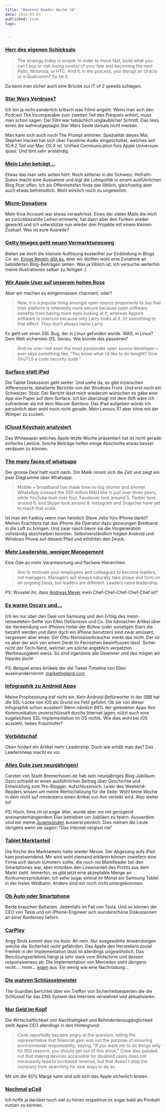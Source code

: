 ```yaml
---
title: "Weekend Reader Woche 10"
date: 2014-03-07
published: true
tags: 


---
```



### [Herr des eigenen Schicksals](http://www.fastcompany.com/3025636/technovore/masters-of-their-own-destiny)

>The strategy today is simple: In order to move fast, build what you can’t buy or risk losing control of your fate and becoming the next Palm, Motorola, or HTC. And if, in the process, you disrupt an Oracle or a Qualcomm? So be it.

Da kann man sicher auch eine Brücke zur  IT of 2 speeds  schlagen. 

### [Star Wars Verdruss?](http://5by5.tv/incomparable/183)

Ich bin ja nicht sonderlich kritisch was Filme angeht. Wenn man sich den Podcast  The Incomparable  zum zweiten Teil des Prequels anhört, muss man schon sagen: Der Film war tatsächlich unglaublicher Schrott. Das liess einen die wehmutgeplagte Star Wars Seele damals nicht merken. 

Man kann sich auch noch  The Prompt  anhören. Spezialität dieses Mal, Stephen Hacket hat sich über Facetime Audio eingeschaltet, welches seit 10.9.2 Teil von Mac OS X ist. Unified Communication fürs Apple Universum quasi. Und tönt sehr anständig. 

### [Mein Lohn beträgt...](http://thedigitalbrothers.ch/transparenz-nachhaltigkeit-default-wir-reden-%C3%BCber-unser-geld)

Etwas das man sehr selten hört. Noch seltener in der Schweiz. Hofrath-Suess macht eine Ausnahme und legt die Lohnpolitik in einem ausführlichen Blog Post offen. Ich als Offenheitsfan finde das löblich, gleichzeitig aber auch etwas befremdlich. Wohl wirklich noch zu ungewohnt. 

### [Micro-Donations](http://www.kiva.org/)

Mein Kiva Account war etwas verwahrlost. Eines der vielen Mails die mich an zurückbezahlte Leihen erinnerte, hat dann aber den Funken wieder geweckt und ich unterstütze nun wieder drei Projekte mit einem kleinen Zustupf. Was ist eure Ausrede?

### [Getty Images geht neuen Vermarktunesweg](http://t3n.de/news/getty-images-kostenlos-nutzen-532646/)

Bieten sie doch die kleinste Auflösung kostenfrei zur Einbindung in Blogs Co. an. [Einige Regeln gibt es](http://www.gettyimages.de/Corporate/Terms.aspx), aber wir dürften wohl eine Zunahme an bebilderten Blog-Beiträgen sehen. Was ja löblich ist. Ich versuche weiterhin meine Illustrationen selber zu fertigen :)

### [Wir Apple User auf unserem hohen Ross](http://verynicewebsite.net/2014/03/pie-eyed-platform-enthusiasts/)

Aber wir machen es einigermassen charmant, oder?

>Now, it is a popular thing amongst open source proponents to say that their platform is inherently more secure because open software benefits from having more eyes looking at it, whereas Apple’s software is insecure because only Larry looks at it. Or something to that effect. They don’t always name Larry.

Es geht um einen SSL Bug, der in Linux gefunden wurde. WAS, in Linux? Dem Welt sichersten OS. Genau. Wie konnte das passieren?

>And no one—not even the most passionate open source developer—ever says something like, “You know what I’d like to do tonight? Give GnuTLS a code security audit.”

### [Surface statt iPad](http://ignorethecode.net/blog/2014/03/02/windows_8_surface/)

Die Tablet Diskussion geht weiter. Und siehe da, es gibt inzwischen differenzierte, detailierte Berichte von der Windows Front. Und erst noch ein Schweizer. Stolz. Der Bericht lässt mich wiederum wünschen es gäbe eine App wie Paper auf dem Surface. Ich bin überzeugt mit dem Stift wäre ich zufriedener als mit dem Wacom Bamboo. Das iPad aufgeben würde ich persönlich aber wohl noch nicht gerade. Mein Lenovo X1 aber ohne mit der Wimper zu zucken. 

### [iCloud Keychain analysiert](http://daringfireball.net/linked/2014/03/03/mogull-icloud-keychain)

Das Whitepaper welches Apple letzte Woche präsentiert hat ist nicht gerade einfache Lektüre. Solche Beiträge helfen einige Abschnitte etwas besser verdauen zu können. 

### [The many faces of whatsapp](http://om.co/2014/03/03/whatsapp-vs-facebook/)

Der grosse Deal hallt noch nach. Om Malik nimmt sich die Zeit und zeigt ein paar Diagramme über Whatsapp. 

>Mobile + broadband has made time-to-big shorter and shorter. WhatsApp crossed the 200 million MAU line in just over three years, while YouTube took over four, Facebook took around 5, Twitter took around 6, and Skype took around 8. Instagram and Snapchat have yet to reach that scale.

Ist man ein Fanboy wenn man heimlich Steve Jobs fürs iPhone dankt? Meines Erachtens hat das iPhone die Operator dazu gezwungen Breitband in die Luft zu bringen. Und zwar rasch bevor sie die Vorgeneration vollständig abschreiben konnten. Selbstverständlich folgten Android und Windows Phone auf diesem Pfad und erhöhten den Druck. 

### [Mehr Leadership, weniger Management](https://medium.com/on-management/d24c61b58b9f)

Eine Ode an mehr Verantwortung und flachere Hierarchien. 

>Aim to motivate your employees and colleagues to become leaders, not managers. Managers will always naturally take shape and form on an ongoing basis, but leaders are different. Leaders need leadership.

PS: Wusstet ihr, dass [Andreas Meyer](https://twitter.com/andreasmeyer) mein Chef-Chef-Chef-Chef-Chef ist?

### [Es waren Oscars und...](http://online.wsj.com/news/articles/SB10001424052702304585004579417533278962674)

Ich les nur über den Deal von Samsung und den Erfolg des meist-retweeteten-Selfie von Ellen DeGeneres und Co. Die hämischen Artikel über die Verwendung von iPhones hinter der Bühne (oder sonstigen Stars die bezahlt werden und dann doch ein iPhone benutzen) sind zwar amüsant, vergessen aber eines: Der Otto-Normalverbraucher merkt das nicht. Der ist es aber der sich von einem Gerät im Fernsehen beeinflussen lässt. Sicher nicht der Tech-Nerd, welcher um solche angeblich verpatzten Werbeausgaben weiss. So sind irgendwie alle Gewinner und das mögen wir Hippies doch!

PS: Beispiel eines Artikels der die Tweet-Timeline von Ellen auseinandernimmt: [marketingland.com](http://marketingland.com/ellen-oscars-samsung-iphone-75651)

### [Infographik zu Android Apps](http://www.aisec.fraunhofer.de/content/dam/aisec/Dokumente/Publikationen/Sonstige/App-Ray_10000Apps.pdf)

Meine Prophezeiung traf nicht ein. Kein Android-Befürworter in der SBB hat die SSL-Lücke von iOS als Grund ins Feld geführt. Ob sie von dieser Infographik schon wussten? Wenn nämlich 69% der getesteten Apps ihre Kommunikation unverschlüsselt durchs Internet jagen, nützt auch eine kugelsichere SSL-Implementation im OS nichts. Wie dies wohl bei iOS aussieht, liebes Fraunhofer?

### [Vorbildschaf](http://www.itagileshop.de/inspirieren/leadersheep-poster/)

Oben fordert ein Artikel mehr Leadership. Doch wie erhält man das? Das Leadersheep macht es vor. 

### [Alles Gute zum neunjährigen!](http://stadt-bremerhaven.de/ich-blogge-jetzt-9-jahre-und-wollte-euch-was-sagen/)

Carsten von Stadt-Bremerhaven.de hab sein neunjähriges Blog-Jubiläum. Dazu schreibt er einen ausführlichen Beitrag über Geschichte und Entwicklung zum Pro-Blogger. Aufschlussreich. Leser des Weekend-Readers wissen um meine Wertschätzung für die Seite. Wohl keine Woche in dem nicht auf mindestens einen Artikel von ihm verlinkt wird. Also weiter so!

PS: Huch, fime.ch ist sogar älter, wurde aber nie mit genügend aneinanderhängendem Elan betrieben um Jubiläen zu feiern. Ausserdem sind mir meine [Jugensünden](https://web.archive.org/web/20030722035227/http://www.fime.ch/) äusserst peinlich. Dies meinen die Leute übrigens wenn sie sagen: "Das Internet vergisst nie"

### [Tablet Marktanteil](http://ipadinsight.com/ipad/gartner-2013-tablets-report-ipad-leads-in-tablet-sales-not-market-share/)

Die Kirche des Marktanteils hatte wieder Messe. Der Abgesang aufs iPad kam postwendend. Mir wird wohl niemand erklären können inwiefern eine Firma sich darum kümmern sollte, die noch nie Marktleader bei den Smartphones war, aber trotzdem den Löwenanteil des Profits aus dem Markt zieht. Immerhin, es gibt jetzt eine akzeptable Menge an Konkurrenzprodukten. Ich sehe sogar einmal im Monat ein Samsung Tablet in der freien Wildbahn. Andere sind mir noch nicht untergekommen. 

### [Ob Auto oder Smartphone](http://9to5mac.com/2014/03/02/tesla-ceo-elon-musk-and-iphone-engineer-discuss-battery-technology-video/)

Beide brauchen Batterien. Jedenfalls im Fall von Tesla. Und so können der CEO von Tesla und ein iPhone-Engineer sich wunderschöne Diskussionen an einer Konferenz liefern. 

### [CarPlay](http://9to5mac.com/2014/03/03/volvo-shows-off-apples-carplay-coming-to-xc90-suv-says-wi-fi-connections-coming-soon-video/)

Angy Birds kommt also ins Auto. Ah nein. Nur ausgewählte Anwendungen welche die Sicherheit nicht gefährden. Das Apple den Herstellern soviel Freiheit in der Implementation lässt ist allerdings ungewöhnlich. Das Benutzungserlebnis hängt ja sehr stark vom Bildschirm und dessen  responsiveness  ab. Die Implementation von Mercedes sieht übrigens recht.... hmm...  [eigen](http://9to5mac.com/2014/03/03/mercedes-benz-gives-us-a-look-at-apples-carplay-in-new-c-class-gallery/)  aus. Ein wenig wie eine Nachrüstung...

### [Die wahren Schlüsselmeister](http://www.theguardian.com/technology/2014/feb/28/seven-people-keys-worldwide-internet-security-web)

The Guardian berichtet über ein Treffen von Sicherheitsexperten die die Schlüssel für das DNS System des Internets verwahren und aktualisieren.

### [Nur Geld im Kopf](http://9to5mac.com/2014/02/28/tim-cook-rejects-ncppr-proposal-to-end-evironmental-programs-for-increased-profit-suggests-group-sell-stock/)

Die Wirtschaftlichkeit von Nachhaltigkeit und Behindertenzugänglichkeit stellt Apple CEO allerdings in den Hintergrund:

>Cook reportedly became angry at the question, telling the representative that financial gain was not the purpose of ensuring environmental responsibility, saying, ”If you want me to do things only for ROI reasons, you should get out of this stock.” Cook also pointed out that making devices accessible for disabled users does not necessarily lead to increased revenue, but that doesn’t stop the company from searching for new ways to do so.

Mit um die 40% Marge kann und soll sich das Apple sicherlich leisten. 

### [Nochmal pCell](http://akbars.net/how-steve-perlmans-revolutionary-wireless-technology-works-and-why-its-a-bigger-deal-than-anyone-realizes.html)

Ich hoffe ja darüber noch viel zu hören respektive es sogar bald als Produkt nutzen zu können. 

